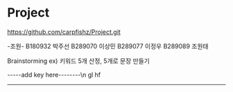 # Project


https://github.com/carpfishz/Project.git

-조원-
B180932 박주선
B289070 이상민
B289077 이정우
B289089 조원태


Brainstorming
ex) 키워드 5개 산정, 5개로 문장 만들기

-----add key here--------\n
gl hf



-------------------------
